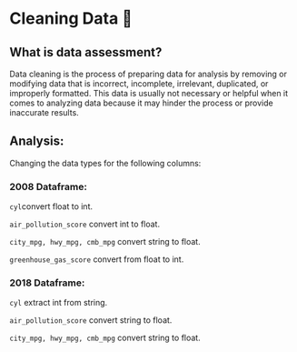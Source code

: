 # Cleaning Data 🧹
## What is data assessment?
Data cleaning is the process of preparing data for analysis by removing or modifying data that is incorrect, incomplete, irrelevant, duplicated, or improperly formatted. This data is usually not necessary or helpful when it comes to analyzing data because it may hinder the process or provide inaccurate results.
## Analysis:
Changing the data types for the following columns:
### 2008 Dataframe:
```cyl```convert float to int.

```air_pollution_score``` convert int to float.

```city_mpg, hwy_mpg, cmb_mpg``` convert string to float.

```greenhouse_gas_score``` convert from float to int.

### 2018 Dataframe:
```cyl``` extract int from string.

```air_pollution_score``` convert string to float.

```city_mpg, hwy_mpg, cmb_mpg``` convert string to float.
